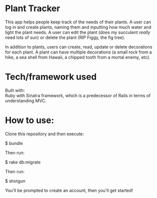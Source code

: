 # Plant Tracker

This app helps people keep track of the needs of their plants. A user can log in and create plants, naming them and inputting how much water and light the plant needs. A user can edit the plant (does my succulent *really* need lots of sun) or delete the plant (RIP Figgy, the fig tree).

In addition to plants, users can create, read, update or delete decorations for each plant. A plant can have multiple decorations (a small rock from a hike, a sea shell from Hawaii, a chipped tooth from a mortal enemy, etc).



# Tech/framework used

Built with: <br>
Ruby with Sinatra framework, which is a predecessor of Rails in terms of understanding MVC. 

# How to use: 

Clone this repository and then execute:

$ bundle

Then run:

$ rake db:migrate

Then run:

$ shotgun

You'll be prompted to create an account, then you'll get started!
